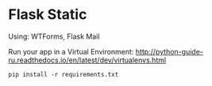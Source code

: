 # Flask Static

Using: WTForms, Flask Mail

Run your app in a Virtual Environment:
http://python-guide-ru.readthedocs.io/en/latest/dev/virtualenvs.html

```shell
pip install -r requirements.txt
```
